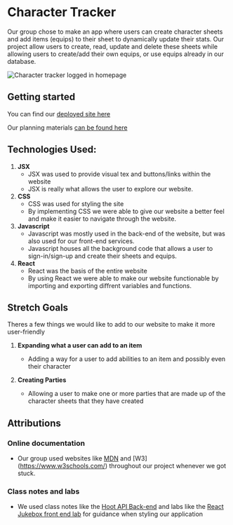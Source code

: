 # Character Tracker

Our group chose to make an app where users can create character sheets and add items (equips) to their sheet to dynamically update their stats. Our project allow users to create, read, update and delete these sheets while allowing users to create/add their own equips, or use equips already in our database.

![Character tracker logged in homepage](https://i.imgur.com/w7IZzVH.png)

## Getting started
You can find our [deployed site here](https://character-tracker.netlify.app/)

Our planning materials [can be found here](https://trello.com/b/IFw6AVnT/charcter-gear-wip-name)

## Technologies Used: 
1. **JSX**
    * JSX was used to provide visual tex and buttons/links within the website
    * JSX is really what allows the user to explore our website.
2. **CSS**
    * CSS was used for styling the site
    * By implementing CSS we were able to give our website a better feel and make it easier to navigate through the website.
3. **Javascript**
    * Javascript was mostly used in the back-end of the website, but was also used for our front-end services.
    * Javascript houses all the background code that allows a user to sign-in/sign-up and create their sheets and equips.
4. **React**
    * React was the basis of the entire website
    * By using React we were able to make our website functionable by importing and exporting diffrent variables and functions.


## Stretch Goals
Theres a few things we would like to add to our website to make it more user-friendly

1. **Expanding what a user can add to an item**
    * Adding a way for a user to add abilities to an item and possibly even their character

2. **Creating Parties**
    * Allowing a user to make one or more parties that are made up of the character sheets that they have created

## Attributions

### Online documentation
 - Our group used websites like [MDN](https://developer.mozilla.org/en-US/) and [W3] (https://www.w3schools.com/) throughout our project whenever we got stuck.
 ### Class notes and labs
-  We used class notes like the [Hoot API Back-end](https://github.com/michaelmcbride113/express-api-hoot-back-end) and labs like the [React Jukebox front end lab](https://github.com/michaelmcbride113/react-jukebox-front-end-lab) for guidance when styling our application
